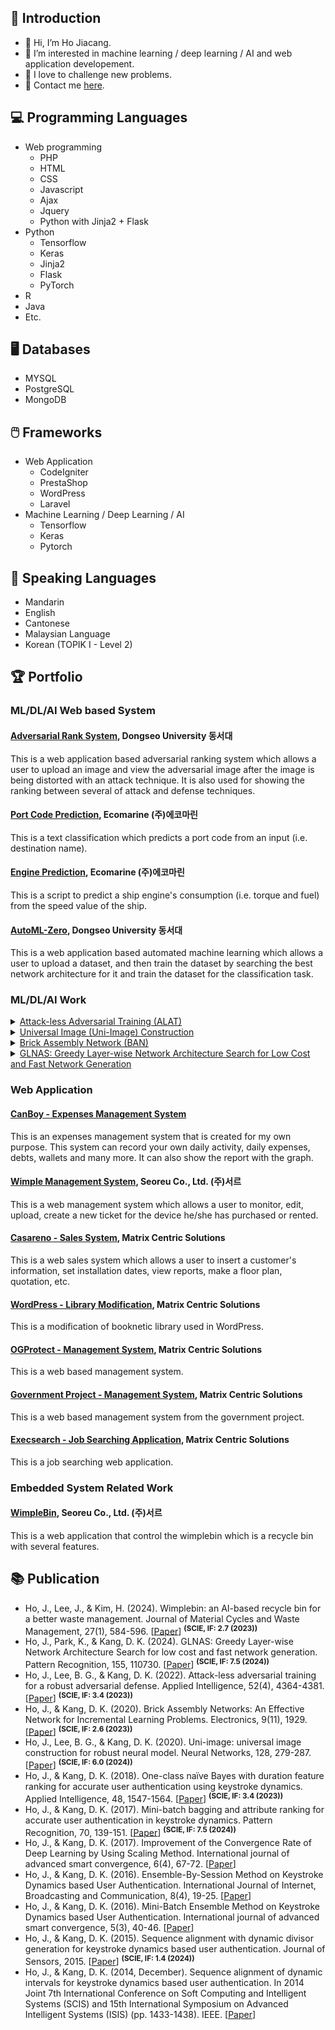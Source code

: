 ## 📑 Introduction
- 👋 Hi, I’m Ho Jiacang.
- 👀 I’m interested in machine learning / deep learning / AI and web application developement.
- 💪 I love to challenge new problems.
- 📧 Contact me [here](ho_jiacang@hotmail.com).

## 💻 Programming Languages
- Web programming
  - PHP
  - HTML
  - CSS
  - Javascript
  - Ajax
  - Jquery
  - Python with Jinja2 + Flask
- Python
  - Tensorflow
  - Keras
  - Jinja2
  - Flask
  - PyTorch
- R
- Java
- Etc.

## 🖥️ Databases
- MYSQL
- PostgreSQL
- MongoDB

## 🖱️ Frameworks
- Web Application
  - CodeIgniter
  - PrestaShop
  - WordPress
  - Laravel
- Machine Learning / Deep Learning / AI
  - Tensorflow
  - Keras
  - Pytorch

## 👅 Speaking Languages
- Mandarin
- English
- Cantonese
- Malaysian Language
- Korean (TOPIK I - Level 2)

## 🏆 Portfolio
### ML/DL/AI Web based System
#### [Adversarial Rank System](/adversarial_rank_system), Dongseo University 동서대
This is a web application based adversarial ranking system which allows a user to upload an image and view the adversarial image after the image is being distorted with an attack technique. It is also used for showing the ranking between several of attack and defense techniques.

#### [Port Code Prediction](/ecomarine), Ecomarine (주)에코마린
This is a text classification which predicts a port code from an input (i.e. destination name).

#### [Engine Prediction](https://github.com/canboy123/ecomarine_engine_prediction), Ecomarine (주)에코마린
This is a script to predict a ship engine's consumption (i.e. torque and fuel) from the speed value of the ship.

#### [AutoML-Zero](https://github.com/canboy123/automl_zero), Dongseo University 동서대
This is a web application based automated machine learning which allows a user to upload a dataset, and then train the dataset by searching the best network architecture for it and train the dataset for the classification task.

### ML/DL/AI Work
<details>
  <summary><a href="https://github.com/canboy123/alat">Attack-less Adversarial Training (ALAT)</a></summary>
  
  - Ho, J., Lee, B. G., & Kang, D. K. (2022). Attack-less adversarial training for a robust adversarial defense. Applied Intelligence, 52(4), 4364-4381. [[Paper](https://link.springer.com/article/10.1007/s10489-021-02523-y)]
</details>
<details>
  <summary><a href="https://github.com/canboy123/uip">Universal Image (Uni-Image) Construction</a></summary>
  
  - Ho, J., Lee, B. G., & Kang, D. K. (2020). Uni-image: universal image construction for robust neural model. Neural Networks, 128, 279-287. [[Paper](https://www.sciencedirect.com/science/article/abs/pii/S089360802030188X)]
</details>
<details>
  <summary><a href="https://github.com/canboy123/ban">Brick Assembly Network (BAN)</a></summary>
    
  - Ho, J., & Kang, D. K. (2020). Brick Assembly Networks: An Effective Network for Incremental Learning Problems. Electronics, 9(11), 1929. [[Paper](https://www.mdpi.com/2079-9292/9/11/1929)]
</details>
<details>
  <summary><a href="https://github.com/canboy123/glnas">GLNAS: Greedy Layer-wise Network Architecture Search for Low Cost and Fast Network Generation</a></summary>
  
  - Ho, J., Park, K., & Kang, D. K. (2024). GLNAS: Greedy Layer-wise Network Architecture Search for low cost and fast network generation. Pattern Recognition, 155, 110730. [[Paper](https://www.sciencedirect.com/science/article/abs/pii/S089360802030188X)](https://www.sciencedirect.com/science/article/abs/pii/S0031320324004813))]
</details>
  
### Web Application
#### [CanBoy - Expenses Management System](canboy)
This is an expenses management system that is created for my own purpose. This system can record your own daily activity, daily expenses, debts, wallets and many more. It can also show the report with the graph.

#### [Wimple Management System](/seoreu_cms), Seoreu Co., Ltd. (주)서르
This is a web management system which allows a user to monitor, edit, upload, create a new ticket for the device he/she has purchased or rented.

#### [Casareno - Sales System](/casareno), Matrix Centric Solutions
This is a web sales system which allows a user to insert a customer's information, set installation dates, view reports, make a floor plan, quotation, etc.

#### [WordPress - Library Modification](/sesb), Matrix Centric Solutions
This is a modification of booknetic library used in WordPress.

#### [OGProtect - Management System](/ogprotect), Matrix Centric Solutions
This is a web based management system.

#### [Government Project - Management System](/government), Matrix Centric Solutions
This is a web based management system from the government project.

#### [Execsearch - Job Searching Application](/execsearch), Matrix Centric Solutions
This is a job searching web application.

### Embedded System Related Work
#### [WimpleBin](/wimplebin), Seoreu Co., Ltd. (주)서르
This is a web application that control the wimplebin which is a recycle bin with several features.

## 📚 Publication 
- Ho, J., Lee, J., & Kim, H. (2024). Wimplebin: an AI-based recycle bin for a better waste management. Journal of Material Cycles and Waste Management, 27(1), 584-596. [[Paper](https://link.springer.com/article/10.1007/s10163-024-02145-9)] <sup>**(SCIE, IF: 2.7 (2023))**</sup>
- Ho, J., Park, K., & Kang, D. K. (2024). GLNAS: Greedy Layer-wise Network Architecture Search for low cost and fast network generation. Pattern Recognition, 155, 110730. [[Paper](https://www.sciencedirect.com/science/article/abs/pii/S0031320324004813)] <sup>**(SCIE, IF: 7.5 (2024))**</sup>
- Ho, J., Lee, B. G., & Kang, D. K. (2022). Attack-less adversarial training for a robust adversarial defense. Applied Intelligence, 52(4), 4364-4381. [[Paper](https://link.springer.com/article/10.1007/s10489-021-02523-y)] <sup>**(SCIE, IF: 3.4 (2023))**</sup>
- Ho, J., & Kang, D. K. (2020). Brick Assembly Networks: An Effective Network for Incremental Learning Problems. Electronics, 9(11), 1929. [[Paper](https://www.mdpi.com/2079-9292/9/11/1929)] <sup>**(SCIE, IF: 2.6 (2023))**</sup>
- Ho, J., Lee, B. G., & Kang, D. K. (2020). Uni-image: universal image construction for robust neural model. Neural Networks, 128, 279-287. [[Paper](https://www.sciencedirect.com/science/article/abs/pii/S089360802030188X)] <sup>**(SCIE, IF: 6.0 (2024))**</sup>
- Ho, J., & Kang, D. K. (2018). One-class naïve Bayes with duration feature ranking for accurate user authentication using keystroke dynamics. Applied Intelligence, 48, 1547-1564. [[Paper](https://link.springer.com/article/10.1007/s10489-017-1020-2)] <sup>**(SCIE, IF: 3.4 (2023))**</sup>
- Ho, J., & Kang, D. K. (2017). Mini-batch bagging and attribute ranking for accurate user authentication in keystroke dynamics. Pattern Recognition, 70, 139-151. [[Paper](https://www.sciencedirect.com/science/article/abs/pii/S003132031730184X)] <sup>**(SCIE, IF: 7.5 (2024))**</sup>
- Ho, J., & Kang, D. K. (2017). Improvement of the Convergence Rate of Deep Learning by Using Scaling Method. International journal of advanced smart convergence, 6(4), 67-72. [[Paper](https://koreascience.kr/article/JAKO201707851602748.page)]
- Ho, J., & Kang, D. K. (2016). Ensemble-By-Session Method on Keystroke Dynamics based User Authentication. International Journal of Internet, Broadcasting and Communication, 8(4), 19-25. [[Paper](https://koreascience.kr/article/JAKO201632073077485.pdf)]
- Ho, J., & Kang, D. K. (2016). Mini-Batch Ensemble Method on Keystroke Dynamics based User Authentication. International journal of advanced smart convergence, 5(3), 40-46. [[Paper](https://koreascience.kr/article/JAKO201630762634086.page)]
- Ho, J., & Kang, D. K. (2015). Sequence alignment with dynamic divisor generation for keystroke dynamics based user authentication. Journal of Sensors, 2015. [[Paper](https://www.hindawi.com/journals/js/2015/935986/)] <sup>**(SCIE, IF: 1.4 (2024))**</sup>
- Ho, J., & Kang, D. K. (2014, December). Sequence alignment of dynamic intervals for keystroke dynamics based user authentication. In 2014 Joint 7th International Conference on Soft Computing and Intelligent Systems (SCIS) and 15th International Symposium on Advanced Intelligent Systems (ISIS) (pp. 1433-1438). IEEE. [[Paper](https://ieeexplore.ieee.org/abstract/document/7044658)]
<!---
canboy123/canboy123 is a ✨ special ✨ repository because its `README.md` (this file) appears on your GitHub profile.
You can click the Preview link to take a look at your changes.
--->
